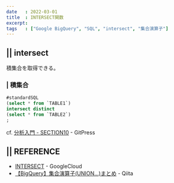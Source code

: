 ```yaml
---
date   : 2022-03-01
title  : INTERSECT関数
excerpt: 
tags   : ["Google BigQuery", "SQL", "intersect", "集合演算子"]
---
```


## || intersect

積集合を取得できる。

### | 積集合

```SQL
#standardSQL
(select * from `TABLE1`)
intersect distinct 
(select * from `TABLE2`)
;
```
cf. [分析入門 - SECTION10](https://gitpress.io/c/bigquery/google_bigquery_10#-intersect---積集合) - GitPress



## || REFERENCE
+ [INTERSECT](https://cloud.google.com/bigquery/docs/reference/standard-sql/query-syntax?hl=ja#intersect) - GoogleCloud
+ [【BigQuery】集合演算子(UNION…)まとめ](https://qiita.com/tatsuhiko_kawabe/items/2537c562c6d99f83e37b) - Qiita
